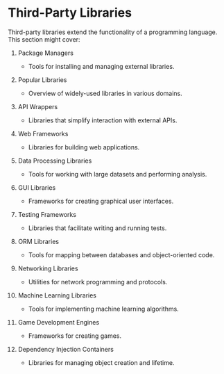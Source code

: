 # Third-Party Libraries

Third-party libraries extend the functionality of a programming language. This section might cover:

1. Package Managers
   - Tools for installing and managing external libraries.

2. Popular Libraries
   - Overview of widely-used libraries in various domains.

3. API Wrappers
   - Libraries that simplify interaction with external APIs.

4. Web Frameworks
   - Libraries for building web applications.

5. Data Processing Libraries
   - Tools for working with large datasets and performing analysis.

6. GUI Libraries
   - Frameworks for creating graphical user interfaces.

7. Testing Frameworks
   - Libraries that facilitate writing and running tests.

8. ORM Libraries
   - Tools for mapping between databases and object-oriented code.

9. Networking Libraries
   - Utilities for network programming and protocols.

10. Machine Learning Libraries
    - Tools for implementing machine learning algorithms.

11. Game Development Engines
    - Frameworks for creating games.

12. Dependency Injection Containers
    - Libraries for managing object creation and lifetime.